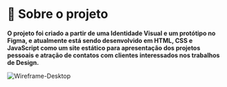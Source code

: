 <h2 :construction:  Projeto em construção  :construction: </h2>

# 📁 Sobre o projeto

**O projeto foi criado a partir de uma Identidade Visual e um protótipo no Figma, e atualmente está sendo desenvolvido em HTML, CSS e JavaScript como um site estático para apresentação dos projetos pessoais e atração de contatos com clientes interessados nos trabalhos de Design.**

![Wireframe-Desktop](https://user-images.githubusercontent.com/64817829/184448901-e365490c-731a-46b7-90b1-0fa574529da1.jpg)
